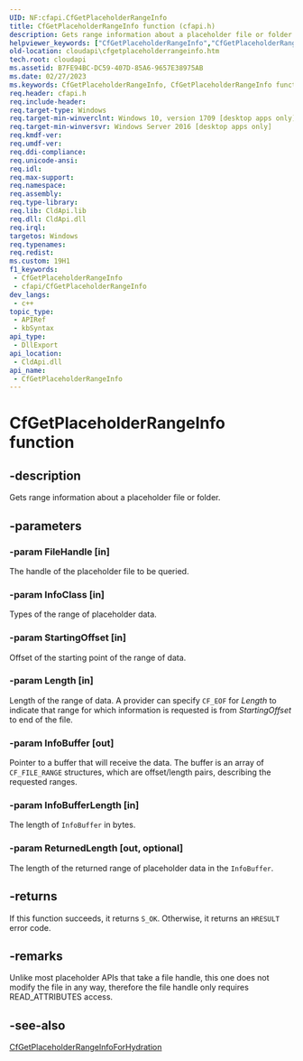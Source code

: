 ```yaml
---
UID: NF:cfapi.CfGetPlaceholderRangeInfo
title: CfGetPlaceholderRangeInfo function (cfapi.h)
description: Gets range information about a placeholder file or folder.
helpviewer_keywords: ["CfGetPlaceholderRangeInfo","CfGetPlaceholderRangeInfo function","cfapi/CfGetPlaceholderRangeInfo","cloudApi.cfgetplaceholderrangeinfo"]
old-location: cloudapi\cfgetplaceholderrangeinfo.htm
tech.root: cloudapi
ms.assetid: B7FE94BC-DC59-407D-85A6-9657E38975AB
ms.date: 02/27/2023
ms.keywords: CfGetPlaceholderRangeInfo, CfGetPlaceholderRangeInfo function, cfapi/CfGetPlaceholderRangeInfo, cloudApi.cfgetplaceholderrangeinfo
req.header: cfapi.h
req.include-header: 
req.target-type: Windows
req.target-min-winverclnt: Windows 10, version 1709 [desktop apps only]
req.target-min-winversvr: Windows Server 2016 [desktop apps only]
req.kmdf-ver: 
req.umdf-ver: 
req.ddi-compliance: 
req.unicode-ansi: 
req.idl: 
req.max-support: 
req.namespace: 
req.assembly: 
req.type-library: 
req.lib: CldApi.lib
req.dll: CldApi.dll
req.irql: 
targetos: Windows
req.typenames: 
req.redist: 
ms.custom: 19H1
f1_keywords:
 - CfGetPlaceholderRangeInfo
 - cfapi/CfGetPlaceholderRangeInfo
dev_langs:
 - c++
topic_type:
 - APIRef
 - kbSyntax
api_type:
 - DllExport
api_location:
 - CldApi.dll
api_name:
 - CfGetPlaceholderRangeInfo
---
```


# CfGetPlaceholderRangeInfo function

## -description

Gets range information about a placeholder file or folder.

## -parameters

### -param FileHandle [in]

The handle of the placeholder file to be queried.

### -param InfoClass [in]

Types of the range of placeholder data.

### -param StartingOffset [in]

Offset of the starting point of the range of data.

### -param Length [in]

Length of the range of data. A provider can specify `CF_EOF` for *Length* to indicate that range for which information is requested is from *StartingOffset* to end of the file.

### -param InfoBuffer [out]

Pointer to a buffer that will receive the data. The buffer is an array of `CF_FILE_RANGE` structures, which are offset/length pairs, describing the requested ranges.

### -param InfoBufferLength [in]

The length of `InfoBuffer` in bytes.

### -param ReturnedLength [out, optional]

The length of the returned range of placeholder data in the `InfoBuffer`.

## -returns

If this function succeeds, it returns `S_OK`. Otherwise, it returns an `HRESULT` error code.

## -remarks

Unlike most placeholder APIs that take a file handle, this one does not modify the file in any way, therefore the file handle only requires READ_ATTRIBUTES access.

## -see-also

[CfGetPlaceholderRangeInfoForHydration](nf-cfapi-cfgetplaceholderrangeinfoforhydration.md)
